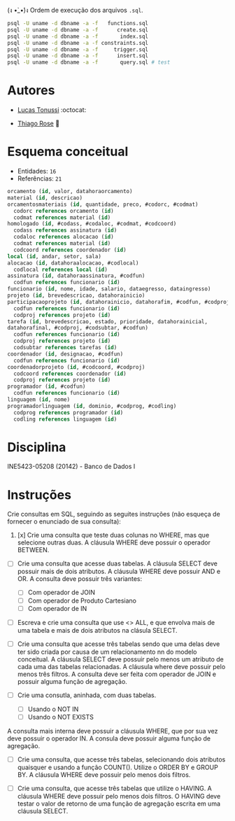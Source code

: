 (ง •̀_•́)ง Ordem de execução dos arquivos `.sql`.

```sh
psql -U uname -d dbname -a -f   functions.sql
psql -U uname -d dbname -a -f      create.sql
psql -U uname -d dbname -a -f       index.sql
psql -U uname -d dbname -a -f constraints.sql
psql -U uname -d dbname -a -f     trigger.sql
psql -U uname -d dbname -a -f      insert.sql
psql -U uname -d dbname -a -f       query.sql # test
```

# Autores

- [Lucas Tonussi](https://github.com/tonussi/) :octocat:

- [Thiago Rose](https://github.com/thisenrose/) :bicyclist:

# Esquema conceitual

* Entidades: `16`
* Referências: `21`

```sql
orcamento (id, valor, datahoraorcamento)
material (id, descricao)
orcamentosmateriais (id, quantidade, preco, #codorc, #codmat)
  codorc references orcamento (id)
  codmat references material (id)
homologado (id, #codass, #codaloc, #codmat, #codcoord)
  codass references assinatura (id)
  codaloc references alocacao (id)
  codmat references material (id)
  codcoord references coordenador (id)
local (id, andar, setor, sala)
alocacao (id, datahoraalocacao, #codlocal)
  codlocal references local (id)
assinatura (id, datahoraassinatura, #codfun)
  codfun references funcionario (id)
funcionario (id, nome, idade, salario, dataegresso, dataingresso)
projeto (id, brevedescricao, datahorainicio)
participacaoprojeto (id, datahorainicio, datahorafim, #codfun, #codproj)
  codfun references funcionario (id)
  codproj references projeto (id)
tarefa (id, brevedescricao, estado, prioridade, datahorainicial,
datahorafinal, #codproj, #codsubtar, #codfun)
  codfun references funcionario (id)
  codproj references projeto (id)
  codsubtar references tarefas (id)
coordenador (id, designacao, #codfun)
  codfun references funcionario (id)
coordenadorprojeto (id, #codcoord, #codproj)
  codcoord references coordenador (id)
  codproj references projeto (id)
programador (id, #codfun)
  codfun references funcionario (id)
linguagem (id, nome)
programadorlinguagem (id, dominio, #codprog, #codling)
  codprog references programador (id)
  codling references linguagem (id)
```

# Disciplina

INE5423-05208 (20142) - Banco de Dados I

# Instruções

Crie consultas em SQL, seguindo as seguites instruções (não esqueça de fornecer
o enunciado de sua consulta):

1. [x] Crie uma consulta que teste duas colunas no WHERE, mas que selecione
outras duas. A cláusula WHERE deve possuir o operador BETWEEN.

* [ ] Crie uma consulta que acesse duas tabelas. A cláusula SELECT deve possuir
mais de dois atributos. A cláusula WHERE deve possuir AND e OR. A consulta deve
possuir três variantes:

  * [ ] Com operador de JOIN
  * [ ] Com operador de Produto Cartesiano
  * [ ] Com operador de IN

* [ ] Escreva e crie uma consulta que use <> ALL, e que envolva mais de uma tabela e mais de dois atributos na clásula SELECT.

* [ ] Crie uma consulta que acesse três tabelas sendo que uma delas deve ter
sido criada por causa de um relacionamento nn do modelo conceitual. A cláusula
SELECT deve possuir pelo menos um atributo de cada uma das tabelas relacionadas.
A cláusula where deve possuir pelo menos três filtros. A consulta deve ser feita
com operador de JOIN e possuir alguma função de agregação.

* [ ] Crie uma consutla, aninhada, com duas tabelas.

  * [ ] Usando o NOT IN
  * [ ] Usando o NOT EXISTS

A consulta mais interna deve possuir a cláusula WHERE, que por sua vez deve
possuir o operador IN. A consula deve possuir alguma função de agregação.

* [ ] Crie uma consulta, que acesse três tabelas, selecionando dois atributos
quaisquer e usando a função COUNT(). Utilize o ORDER BY e GROUP BY. A cláusula
WHERE deve possuir pelo menos dois filtros.

* [ ] Crie uma consulta, que acesse três tabelas que utilize o HAVING. A
cláusula WHERE deve possuir pelo menos dois filtros. O HAVING deve testar o
valor de retorno de uma função de agregação escrita em uma cláusula SELECT.
